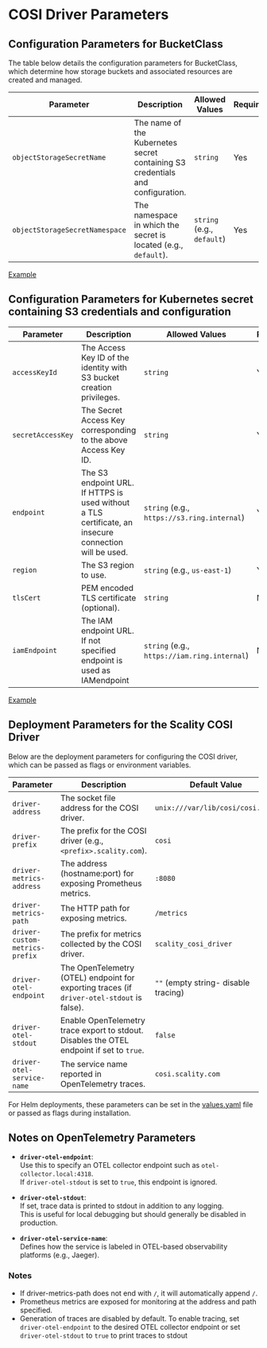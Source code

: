 # COSI Driver Parameters

## Configuration Parameters for BucketClass

The table below details the configuration parameters for BucketClass, which determine how storage buckets and associated resources are created and managed.

| **Parameter**                                      | **Description**                                                                | **Allowed Values**         | **Required** |
|----------------------------------------------------|--------------------------------------------------------------------------------|----------------------------|--------------|
| `objectStorageSecretName`         | The name of the Kubernetes secret containing S3 credentials and configuration. | `string`                   | Yes          |
| `objectStorageSecretNamespace`    | The namespace in which the secret is located (e.g., `default`).                | `string` (e.g., `default`) | Yes          |

[Example](../cosi-examples/greenfield/bucketclass.yaml)

## Configuration Parameters for Kubernetes secret containing S3 credentials and configuration

| **Parameter**                 | **Description**                                                                                 | **Allowed Values**                           | **Required** |
|-------------------------------|---------------------------------------------------------------------------------------------------------|---------------------------------------------|--------------|
| `accessKeyId`       | The Access Key ID of the identity with S3 bucket creation privileges.                                     | `string`                                     | Yes          |
| `secretAccessKey`   | The Secret Access Key corresponding to the above Access Key ID.                                           | `string`                                     | Yes          |
| `endpoint`            | The S3 endpoint URL. If HTTPS is used without a TLS certificate, an insecure connection will be used.   | `string` (e.g., `https://s3.ring.internal`)  | Yes          |
| `region`              | The S3 region to use.                                                                                   | `string` (e.g., `us-east-1`)                 | Yes          |
| `tlsCert`| PEM encoded TLS certificate (optional).                                                                              | `string`                                     | No           |
| `iamEndpoint`        | The IAM endpoint URL. If not specified endpoint is used as IAMendpoint                                   | `string` (e.g., `https://iam.ring.internal`) | No           |

[Example](../cosi-examples/s3-secret-for-cosi.yaml)

## Deployment Parameters for the Scality COSI Driver

Below are the deployment parameters for configuring the COSI driver, which can be passed as flags or environment variables.

| **Parameter**                   | **Description**                                                                               | **Default Value**                    | **Required** |
|---------------------------------|-----------------------------------------------------------------------------------------------|--------------------------------------|--------------|
| `driver-address`                | The socket file address for the COSI driver.                                                  | `unix:///var/lib/cosi/cosi.sock`     | Yes          |
| `driver-prefix`                 | The prefix for the COSI driver (e.g., `<prefix>.scality.com`).                                | `cosi`                               | No           |
| `driver-metrics-address`        | The address (hostname:port) for exposing Prometheus metrics.                                  | `:8080`                              | No           |
| `driver-metrics-path`           | The HTTP path for exposing metrics.                                                           | `/metrics`                           | No           |
| `driver-custom-metrics-prefix`  | The prefix for metrics collected by the COSI driver.                                          | `scality_cosi_driver`                | No           |
| `driver-otel-endpoint`          | The OpenTelemetry (OTEL) endpoint for exporting traces (if `driver-otel-stdout` is false).    | `""` (empty string- disable tracing) | No           |
| `driver-otel-stdout`            | Enable OpenTelemetry trace export to stdout. Disables the OTEL endpoint if set to `true`.     | `false`                              | No           |
| `driver-otel-service-name`      | The service name reported in OpenTelemetry traces.                                            | `cosi.scality.com`                   | No           |

For Helm deployments, these parameters can be set in the [values.yaml](../helm/scality-cosi-driver/values.yaml) file or passed as flags during installation.

## Notes on OpenTelemetry Parameters

- **`driver-otel-endpoint`**:  
  Use this to specify an OTEL collector endpoint such as `otel-collector.local:4318`.  
  If `driver-otel-stdout` is set to `true`, this endpoint is ignored.

- **`driver-otel-stdout`**:  
  If set, trace data is printed to stdout in addition to any logging.  
  This is useful for local debugging but should generally be disabled in production.

- **`driver-otel-service-name`**:  
  Defines how the service is labeled in OTEL-based observability platforms (e.g., Jaeger).  

### Notes

- If driver-metrics-path does not end with `/`, it will automatically append `/`.
- Prometheus metrics are exposed for monitoring at the address and path specified.
- Generation of traces are disabled by default. To enable tracing, set `driver-otel-endpoint` to the desired OTEL collector endpoint or set `driver-otel-stdout` to `true` to print traces to stdout
